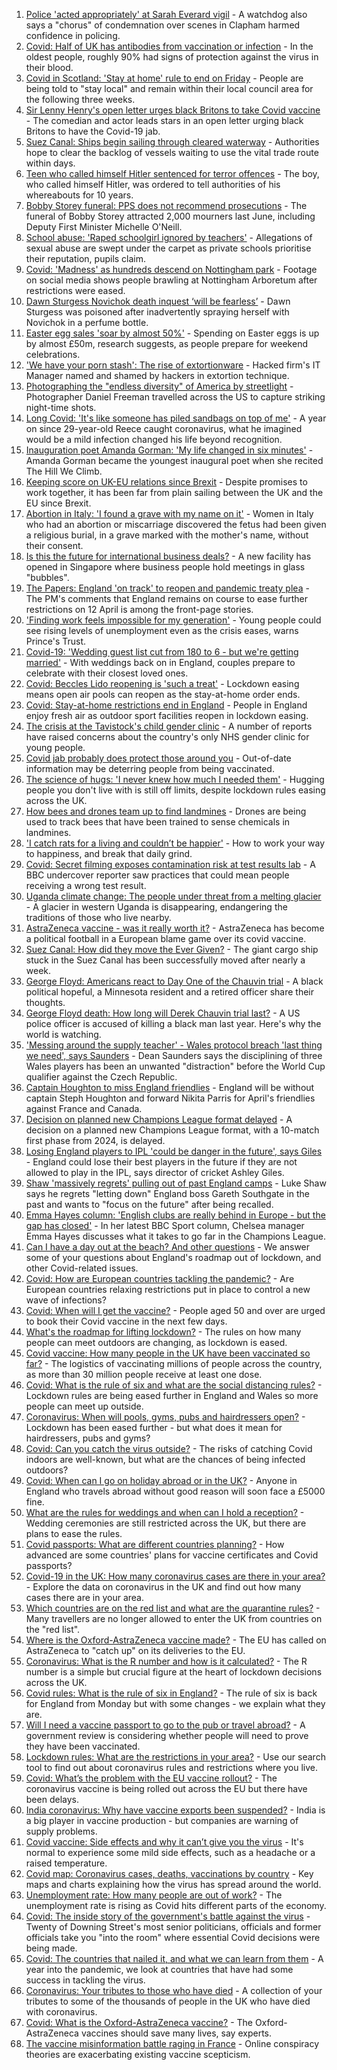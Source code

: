 1. [Police 'acted appropriately' at Sarah Everard vigil](https://www.bbc.co.uk/news/uk-56574557) - A watchdog also says a "chorus" of condemnation over scenes in Clapham harmed confidence in policing.
2. [Covid: Half of UK has antibodies from vaccination or infection](https://www.bbc.co.uk/news/health-56576094) - In the oldest people, roughly 90% had signs of protection against the virus in their blood.
3. [Covid in Scotland: 'Stay at home' rule to end on Friday](https://www.bbc.co.uk/news/uk-scotland-scotland-politics-56576924) - People are being told to "stay local" and remain within their local council area for the following three weeks.
4. [Sir Lenny Henry's open letter urges black Britons to take Covid vaccine](https://www.bbc.co.uk/news/entertainment-arts-56565995) - The comedian and actor leads stars in an open letter urging black Britons to have the Covid-19 jab.
5. [Suez Canal: Ships begin sailing through cleared waterway](https://www.bbc.co.uk/news/world-middle-east-56574334) - Authorities hope to clear the backlog of vessels waiting to use the vital trade route within days.
6. [Teen who called himself Hitler sentenced for terror offences](https://www.bbc.co.uk/news/uk-england-tyne-56577064) - The boy, who called himself Hitler, was ordered to tell authorities of his whereabouts for 10 years.
7. [Bobby Storey funeral: PPS does not recommend prosecutions](https://www.bbc.co.uk/news/uk-northern-ireland-56566468) - The funeral of Bobby Storey attracted 2,000 mourners last June, including Deputy First Minister Michelle O'Neill.
8. [School abuse: 'Raped schoolgirl ignored by teachers'](https://www.bbc.co.uk/news/uk-england-london-56567390) - Allegations of sexual abuse are swept under the carpet as private schools prioritise their reputation, pupils claim.
9. [Covid: 'Madness' as hundreds descend on Nottingham park](https://www.bbc.co.uk/news/uk-england-nottinghamshire-56575135) - Footage on social media shows people brawling at Nottingham Arboretum after restrictions were eased.
10. [Dawn Sturgess Novichok death inquest ‘will be fearless’](https://www.bbc.co.uk/news/uk-england-wiltshire-56575091) - Dawn Sturgess was poisoned after inadvertently spraying herself with Novichok in a perfume bottle.
11. [Easter egg sales 'soar by almost 50%'](https://www.bbc.co.uk/news/business-56574794) - Spending on Easter eggs is up by almost £50m, research suggests, as people prepare for weekend celebrations.
12. ['We have your porn stash': The rise of extortionware](https://www.bbc.co.uk/news/technology-56570862) - Hacked firm's IT Manager named and shamed by hackers in extortion technique.
13. [Photographing the "endless diversity" of America by streetlight](https://www.bbc.co.uk/news/in-pictures-56253450) - Photographer Daniel Freeman travelled across the US to capture striking night-time shots.
14. [Long Covid: 'It's like someone has piled sandbags on top of me'](https://www.bbc.co.uk/news/health-56571663) - A year on since 29-year-old Reece caught coronavirus, what he imagined would be a mild infection changed his life beyond recognition.
15. [Inauguration poet Amanda Gorman: 'My life changed in six minutes'](https://www.bbc.co.uk/news/world-us-canada-56572495) - Amanda Gorman became the youngest inaugural poet when she recited The Hill We Climb.
16. [Keeping score on UK-EU relations since Brexit](https://www.bbc.co.uk/news/uk-politics-56571662) - Despite promises to work together, it has been far from plain sailing between the UK and the EU since Brexit.
17. [Abortion in Italy: 'I found a grave with my name on it'](https://www.bbc.co.uk/news/world-europe-56182957) - Women in Italy who had an abortion or miscarriage discovered the fetus had been given a religious burial, in a grave marked with the mother's name, without their consent.
18. [Is this the future for international business deals?](https://www.bbc.co.uk/news/business-56544071) - A new facility has opened in Singapore where business people hold meetings in glass "bubbles".
19. [The Papers: England 'on track' to reopen and pandemic treaty plea](https://www.bbc.co.uk/news/blogs-the-papers-56572442) - The PM's comments that England remains on course to ease further restrictions on 12 April is among the front-page stories.
20. ['Finding work feels impossible for my generation'](https://www.bbc.co.uk/news/business-56565635) - Young people could see rising levels of unemployment even as the crisis eases, warns Prince's Trust.
21. [Covid-19: 'Wedding guest list cut from 180 to 6 - but we're getting married'](https://www.bbc.co.uk/news/uk-56563289) - With weddings back on in England, couples prepare to celebrate with their closest loved ones.
22. [Covid: Beccles Lido reopening is 'such a treat'](https://www.bbc.co.uk/news/uk-england-suffolk-56562788) - Lockdown easing means open air pools can reopen as the stay-at-home order ends.
23. [Covid: Stay-at-home restrictions end in England](https://www.bbc.co.uk/news/in-pictures-56563119) - People in England enjoy fresh air as outdoor sport facilities reopen in lockdown easing.
24. [The crisis at the Tavistock's child gender clinic](https://www.bbc.co.uk/news/uk-56539466) - A number of reports have raised concerns about the country's only NHS gender clinic for young people.
25. [Covid jab probably does protect those around you](https://www.bbc.co.uk/news/health-56514470) - Out-of-date information may be deterring people from being vaccinated.
26. [The science of hugs: 'I never knew how much I needed them'](https://www.bbc.co.uk/news/newsbeat-56567950) - Hugging people you don't live with is still off limits, despite lockdown rules easing across the UK.
27. [How bees and drones team up to find landmines](https://www.bbc.co.uk/news/business-56344609) - Drones are being used to track bees that have been trained to sense chemicals in landmines.
28. ['I catch rats for a living and couldn’t be happier'](https://www.bbc.co.uk/news/business-56346504) - How to work your way to happiness, and break that daily grind.
29. [Covid: Secret filming exposes contamination risk at test results lab](https://www.bbc.co.uk/news/uk-56556806) - A BBC undercover reporter saw practices that could mean people receiving a wrong test result.
30. [Uganda climate change: The people under threat from a melting glacier](https://www.bbc.co.uk/news/world-africa-56526631) - A glacier in western Uganda is disappearing, endangering the traditions of those who live nearby.
31. [AstraZeneca vaccine - was it really worth it?](https://www.bbc.co.uk/news/business-56570364) - AstraZeneca has become a political football in a European blame game over its covid vaccine.
32. [Suez Canal: How did they move the Ever Given?](https://www.bbc.co.uk/news/56523659) - The giant cargo ship stuck in the Suez Canal has been successfully moved after nearly a week.
33. [George Floyd: Americans react to Day One of the Chauvin trial](https://www.bbc.co.uk/news/world-us-canada-56546081) - A black political hopeful, a Minnesota resident and a retired officer share their thoughts.
34. [George Floyd death: How long will Derek Chauvin trial last?](https://www.bbc.co.uk/news/world-us-canada-56270334) - A US police officer is accused of killing a black man last year. Here's why the world is watching.
35. ['Messing around the supply teacher' - Wales protocol breach 'last thing we need', says Saunders](https://www.bbc.co.uk/sport/football/56574375) - Dean Saunders says the disciplining of three Wales players has been an unwanted "distraction" before the World Cup qualifier against the Czech Republic.
36. [Captain Houghton to miss England friendlies](https://www.bbc.co.uk/sport/football/56578077) - England will be without captain Steph Houghton and forward Nikita Parris for April's friendlies against France and Canada.
37. [Decision on planned new Champions League format delayed](https://www.bbc.co.uk/sport/football/56573883) - A decision on a planned new Champions League format, with a 10-match first phase from 2024, is delayed.
38. [Losing England players to IPL 'could be danger in the future', says Giles ](https://www.bbc.co.uk/sport/cricket/56576184) - England could lose their best players in the future if they are not allowed to play in the IPL, says director of cricket Ashley Giles.
39. [Shaw 'massively regrets' pulling out of past England camps](https://www.bbc.co.uk/sport/football/56572009) - Luke Shaw says he regrets "letting down" England boss Gareth Southgate in the past and wants to "focus on the future" after being recalled.
40. [Emma Hayes column: 'English clubs are really behind in Europe - but the gap has closed'](https://www.bbc.co.uk/sport/football/56465195) - In her latest BBC Sport column, Chelsea manager Emma Hayes discusses what it takes to go far in the Champions League.
41. [Can I have a day out at the beach? And other questions](https://www.bbc.co.uk/news/world-asia-china-51176409) - We answer some of your questions about England's roadmap out of lockdown, and other Covid-related issues.
42. [Covid: How are European countries tackling the pandemic?](https://www.bbc.co.uk/news/explainers-53640249) - Are European countries relaxing restrictions put in place to control a new wave of infections?
43. [Covid: When will I get the vaccine?](https://www.bbc.co.uk/news/health-55045639) - People aged 50 and over are urged to book their Covid vaccine in the next few days.
44. [What's the roadmap for lifting lockdown?](https://www.bbc.co.uk/news/explainers-52530518) - The rules on how many people can meet outdoors are changing, as lockdown is eased.
45. [Covid vaccine: How many people in the UK have been vaccinated so far?](https://www.bbc.co.uk/news/health-55274833) - The logistics of vaccinating millions of people across the country, as more than 30 million people receive at least one dose.
46. [Covid: What is the rule of six and what are the social distancing rules?](https://www.bbc.co.uk/news/uk-51506729) - Lockdown rules are being eased further in England and Wales so more people can meet up outside.
47. [Coronavirus: When will pools, gyms, pubs and hairdressers open?](https://www.bbc.co.uk/news/explainers-53349989) - Lockdown has been eased further - but what does it mean for hairdressers, pubs and gyms?
48. [Covid: Can you catch the virus outside?](https://www.bbc.co.uk/news/explainers-55680305) - The risks of catching Covid indoors are well-known, but what are the chances of being infected outdoors?
49. [Covid: When can I go on holiday abroad or in the UK?](https://www.bbc.co.uk/news/explainers-52646738) - Anyone in England who travels abroad without good reason will soon face a £5000 fine.
50. [What are the rules for weddings and when can I hold a reception?](https://www.bbc.co.uk/news/explainers-52811509) - Wedding ceremonies are still restricted across the UK, but there are plans to ease the rules.
51. [Covid passports: What are different countries planning?](https://www.bbc.co.uk/news/world-europe-56522408) - How advanced are some countries' plans for vaccine certificates and Covid passports?
52. [Covid-19 in the UK: How many coronavirus cases are there in your area?](https://www.bbc.co.uk/news/uk-51768274) - Explore the data on coronavirus in the UK and find out how many cases there are in your area.
53. [Which countries are on the red list and what are the quarantine rules?](https://www.bbc.co.uk/news/explainers-52544307) - Many travellers are no longer allowed to enter the UK from countries on the "red list".
54. [Where is the Oxford-AstraZeneca vaccine made?](https://www.bbc.co.uk/news/56483766) - The EU has called on AstraZeneca to "catch up" on its deliveries to the EU.
55. [Coronavirus: What is the R number and how is it calculated?](https://www.bbc.co.uk/news/health-52473523) - The R number is a simple but crucial figure at the heart of lockdown decisions across the UK.
56. [Covid rules: What is the rule of six in England?](https://www.bbc.co.uk/news/health-56526587) - The rule of six is back for England from Monday but with some changes - we explain what they are.
57. [Will I need a vaccine passport to go to the pub or travel abroad?](https://www.bbc.co.uk/news/explainers-55718553) - A government review is considering whether people will need to prove they have been vaccinated.
58. [Lockdown rules: What are the restrictions in your area?](https://www.bbc.co.uk/news/uk-54373904) - Use our search tool to find out about coronavirus rules and restrictions where you live.
59. [Covid: What’s the problem with the EU vaccine rollout?](https://www.bbc.co.uk/news/explainers-52380823) - The coronavirus vaccine is being rolled out across the EU but there have been delays.
60. [India coronavirus: Why have vaccine exports been suspended?](https://www.bbc.co.uk/news/world-asia-india-55571793) - India is a big player in vaccine production - but companies are warning of supply problems.
61. [Covid vaccine: Side effects and why it can’t give you the virus](https://www.bbc.co.uk/news/health-56437270) - It's normal to experience some mild side effects, such as a headache or a raised temperature.
62. [Covid map: Coronavirus cases, deaths, vaccinations by country](https://www.bbc.co.uk/news/world-51235105) - Key maps and charts explaining how the virus has spread around the world.
63. [Unemployment rate: How many people are out of work?](https://www.bbc.co.uk/news/business-52660591) - The unemployment rate is rising as Covid hits different parts of the economy.
64. [Covid: The inside story of the government's battle against the virus](https://www.bbc.co.uk/news/uk-politics-56361599) - Twenty of Downing Street's most senior politicians, officials and former officials take you "into the room" where essential Covid decisions were being made.
65. [Covid: The countries that nailed it, and what we can learn from them](https://www.bbc.co.uk/news/uk-56455030) - A year into the pandemic, we look at countries that have had some success in tackling the virus.
66. [Coronavirus: Your tributes to those who have died](https://www.bbc.co.uk/news/uk-52676411) - A collection of your tributes to some of the thousands of people in the UK who have died with coronavirus.
67. [Covid: What is the Oxford-AstraZeneca vaccine?](https://www.bbc.co.uk/news/health-55302595) - The Oxford-AstraZeneca vaccines should save many lives, say experts.
68. [The vaccine misinformation battle raging in France](https://www.bbc.co.uk/news/blogs-trending-56526265) - Online conspiracy theories are exacerbating existing vaccine scepticism.
